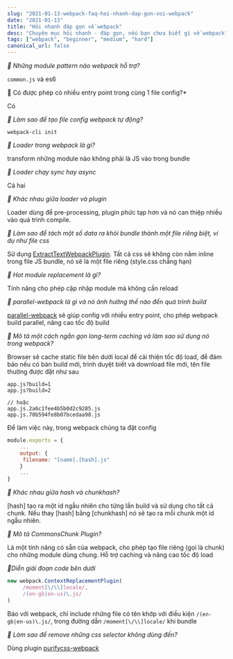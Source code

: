```yaml
---
slug: "2021-01-13-webpack-faq-hoi-nhanh-dap-gon-voi-webpack"
date: "2021-01-13"
title: "Hỏi nhanh đáp gọn về webpack"
desc: "Chuyên mục hỏi nhanh - đáp gọn, nếu bạn chưa biết gì về webpack"
tags: ["webpack", "beginner", "medium", "hard"]
canonical_url: false
---
```


*🐸 Những module pattern nào webpack hỗ trợ?*

`common.js` và es6

🐸 Có được phép có nhiều entry point trong cùng 1 file config?*

Có

*🐸 Làm sao để tạo file config webpack tự động?*

`webpack-cli init`

*🐸 Loader trong webpack là gì?*

transform những module nào không phải là JS vào trong bundle

*🐸 Loader chạy sync hay async*

Cả hai

*🐸 Khác nhau giữa loader và plugin*

Loader dùng để pre-processing, plugin phức tạp hơn và nó can thiệp nhiều vào quá trình compile.

*🐸 Làm sao để tách một số data ra khỏi bundle thành một file riêng biệt, ví dụ như file css*

Sử dụng [ExtractTextWebpackPlugin](https://github.com/webpack-contrib/extract-text-webpack-plugin). Tất cả css sẽ không còn nằm inline trong file JS bundle, nó sẽ là một file riêng (style.css chẳng hạn)

*🐸 Hot module replacement là gì?*

Tính năng cho phép cập nhập module mà không cần reload

*🐸 parallel-webpack là gì và nó ảnh hưởng thế nào đến quá trình build*

[parallel-webpack](https://github.com/trivago/parallel-webpack) sẽ giúp config với nhiều entry point, cho phép webpack build parallel, nâng cao tốc độ build

*🐸 Mô tả một cách ngắn gọn long-term caching và làm sao sử dụng nó trong webpack?*

Browser sẽ cache static file bên dưới local để cải thiện tốc độ load, để đảm bảo nếu có bản build mới, trình duyệt biết và download file mới, tên  file thường được đặt như sau

```
app.js?build=1
app.js?build=2

// hoặc
app.js.2a6c1fee4b5b0d2c9285.js
app.js.70b594fe8b07bcedaa98.js
```

Để làm việc này, trong webpack chúng ta đặt config

```js
module.exports = {
    ...
    output: {
     filename: "[name].[hash].js"
    }
    ...
}
```

*🐸 Khác nhau giữa hash và chunkhash?*

[hash] tạo ra một id ngẫu nhiên cho từng lần build và sử dụng cho tất cả  chunk. Nếu thay [hash] bằng [chunkhash] nó sẽ tạo ra mỗi chunk một id ngẫu nhiên.

*🐸 Mô tả CommonsChunk Plugin?*

Là một tính năng có sẵn của webpack, cho phép tạo file riêng (gọi là chunk) cho những module dùng chung. Hỗ trợ caching và nâng cao tốc độ load

*🐸Diễn giải đoạn code bên dưới*

```js
new webpack.ContextReplacementPlugin(
     /moment[\/\\]locale/,
     /(en-gb|en-us)\.js/
)
```

Báo với webpack, chỉ include những file có tên khớp với điều kiện `/(en-gb|en-us)\.js/`, trong đường dẫn `/moment[\/\\]locale/` khi bundle

*🐸 Làm sao để remove những css selector không dùng đến?*

Dùng plugin [purifycss-webpack](https://github.com/webpack-contrib/purifycss-webpack)


